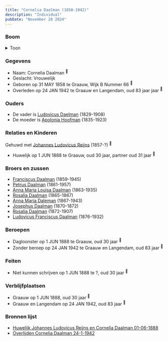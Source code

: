 ```yaml
---
title: "Cornelia Daalman (1858-1942)"
description: "Individual"
pubDate: "November 20 2024"
---
```


### Boom
<details><summary>Toon</summary>

![test](https://www.plantuml.com/plantuml/svg/ZPDDRnen48Rl_XMZvD3s48dT3M4N8H8-cw2KL1Mjr1EQtPs0YzT6jZS8HVpt3h05gaObDsiyCtxcVSTtpgFrPQ64MqYzH8i5f9WjPjQKEkyPPInuYzhn5MalvZ8doAJD5EtFL2pz6WegKh9k7tAUB1c_Nf8uwPefT0vU1G1qZSt9JkOoMsXohjKgKEfs6oAn4U83VDqzvSI-ukAnpCsBp4e7VIHLeBu0TF1GgzN21E1o40thmoutVdsMfF8Dj9effkjfQhnNr6n324-z2GGnPz-NolcJHBSebPgYpgUPDSwbXd6u8WXWz7qCGLABuRD5B5SCLj5qbgo9bWZtnZp_1HCppB0xY0RHVs0I63_zO9YepWsq9osTe_D4oNw698p-0MerLvJdKiyuBGgWF-Xn-tfZnpLahg06bqhEvdvDIfaLisr49TxLLPKXgW6EWQgI0tmLXZVYptCzOpKfdh-FU6e6vy31oFCwCEcNpiyjwK7YioA4rp3gR6sv3giQ80sFg6UaSoosorD1ZimSDHV1SNU-aVobtO4skddFwZoC9pinuUEdz-xEBTo-xKsrKt4S7wnf96zQivMoSgAHY8hs611tF2x_sDy0)
</details>

### Gegevens
- Naam: Cornelia Daalman <sup><a href="../s00379/" style="text-decoration:none" title="Geboorteakte Cornelia Daalman 31-05-1858">:link:</a></sup>
- Geslacht: Vrouwelijk
- Geboren op 31 MAY 1858 te Graauw, Wijk B Nummer 66 <sup><a href="../s00379/" style="text-decoration:none" title="Geboorteakte Cornelia Daalman 31-05-1858">:link:</a></sup>
- Overleden op 24 JAN 1942 te Graauw en Langendam, oud 83 jaar jaar <sup><a href="../s00407/" style="text-decoration:none" title="Overlijden Cornelia Daalman 24-1-1942">:link:</a></sup>

### Ouders
- De vader is [Ludovicus Daelman](../i00029/) (1829-1908)
- De moeder is [Apolonia Hoofman](../i00028/) (1835-1923)

### Relaties en Kinderen

Gehuwd met [Johannes Ludovicus Reijns](../i00236/) (1857-?) <sup><a href="../s00380/" style="text-decoration:none" title="Huwelijk Johannes Ludovicus Reijns en Cornelia Daalman 01-06-1888">:link:</a></sup>
- Huwelijk op 1 JUN 1888 te Graauw, oud 30 jaar, partner oud 31 jaar <sup><a href="../s00380/" style="text-decoration:none" title="Huwelijk Johannes Ludovicus Reijns en Cornelia Daalman 01-06-1888">:link:</a></sup>

### Broers en zussen
- [Franciscus Daalman](../i00227/) (1859-1945)
- [Petrus Daalman](../i00228/) (1861-1957)
- [Anna Maria Louisa Daalman](../i00229/) (1863-1935)
- [Rosalia Daalman](../i00230/) (1865-1867)
- [Anna Maria Daleman](../i00231/) (1867-1943)
- [Josephus Daalman](../i00232/) (1870-1872)
- [Rosalia Daalman](../i00233/) (1872-1907)
- [Ludovicus Franciscus Daalman](../i00234/) (1876-1932)

### Beroepen
- Dagloonster op 1 JUN 1888 te Graauw, oud 30 jaar <sup><a href="../s00380/" style="text-decoration:none" title="Huwelijk Johannes Ludovicus Reijns en Cornelia Daalman 01-06-1888">:link:</a></sup>
- Zonder beroep op 24 JAN 1942 te Graauw en Langendam, oud 83 jaar <sup><a href="../s00407/" style="text-decoration:none" title="Overlijden Cornelia Daalman 24-1-1942">:link:</a></sup>

### Feiten
- Niet kunnen schrijven op 1 JUN 1888 te ?, oud 30 jaar <sup><a href="../s00380/" style="text-decoration:none" title="Huwelijk Johannes Ludovicus Reijns en Cornelia Daalman 01-06-1888">:link:</a></sup>

### Verblijfplaatsen
- Graauw  op 1 JUN 1888, oud 30 jaar  <sup><a href="../s00380/" style="text-decoration:none" title="Huwelijk Johannes Ludovicus Reijns en Cornelia Daalman 01-06-1888">:link:</a></sup>
- Graauw en Langendam  op 24 JAN 1942, oud 83 jaar  <sup><a href="../s00407/" style="text-decoration:none" title="Overlijden Cornelia Daalman 24-1-1942">:link:</a></sup>

### Bronnen lijst
- [Huwelijk Johannes Ludovicus Reijns en Cornelia Daalman 01-06-1888](../s00380/)
- [Overlijden Cornelia Daalman 24-1-1942](../s00407/)